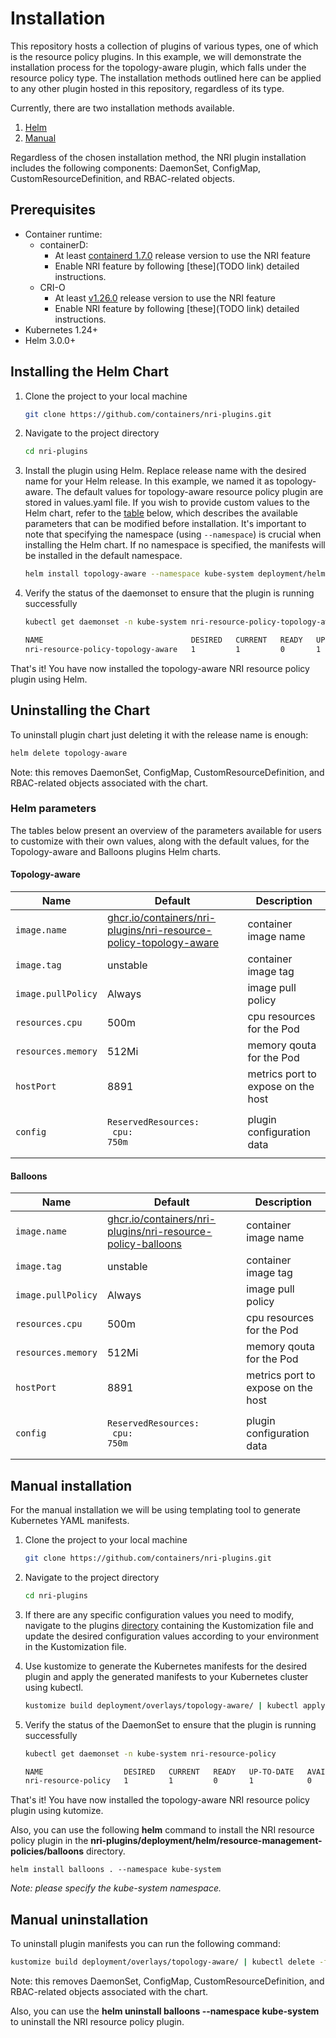 # Installation

This repository hosts a collection of plugins of various types, one of which is the resource
policy plugins. In this example, we will demonstrate the installation process for the topology-aware
plugin, which falls under the resource policy type. The installation methods outlined
here can be applied to any other plugin hosted in this repository, regardless of its type.

Currently, there are two installation methods available.

1. [Helm](#installing-the-helm-chart)
2. [Manual](#manual-installation)

Regardless of the chosen installation method, the NRI plugin installation includes the
following components: DaemonSet, ConfigMap, CustomResourceDefinition, and RBAC-related objects.

## Prerequisites

- Container runtime:
    - containerD:
        - At least [containerd 1.7.0](https://github.com/containerd/containerd/releases/tag/v1.7.0)
            release version to use the NRI feature
        - Enable NRI feature by following [these](TODO link) detailed instructions.
    - CRI-O
        - At least [v1.26.0](https://github.com/cri-o/cri-o/releases/tag/v1.26.0) release version to
            use the NRI feature
        - Enable NRI feature by following [these](TODO link) detailed instructions.
- Kubernetes 1.24+
- Helm 3.0.0+

## Installing the Helm Chart

1. Clone the project to your local machine
    ```sh
    git clone https://github.com/containers/nri-plugins.git
    ```

1. Navigate to the project directory
    ```sh
    cd nri-plugins
    ```

1. Install the plugin using Helm. Replace release name with the desired name
   for your Helm release. In this example, we named it as topology-aware. The
   default values for topology-aware resource policy plugin are stored in
   values.yaml file. If you wish to provide custom values to the Helm
   chart, refer to the [table](#helm-parameters) below, which describes the
   available parameters that can be modified before installation. It's important
   to note that specifying the namespace (using `--namespace`) is crucial when
   installing the Helm chart. If no namespace is specified, the manifests will
   be installed in the default namespace.

    ```sh
    helm install topology-aware --namespace kube-system deployment/helm/resource-management-policies/topology-aware/
    ```

1. Verify the status of the daemonset to ensure that the plugin is running successfully

    ```bash
    kubectl get daemonset -n kube-system nri-resource-policy-topology-aware
    
    NAME                                 DESIRED   CURRENT   READY   UP-TO-DATE   AVAILABLE   NODE SELECTOR            AGE
    nri-resource-policy-topology-aware   1         1         0       1            0           kubernetes.io/os=linux   4m33s
    ```

That's it! You have now installed the topology-aware NRI resource policy plugin using Helm.

## Uninstalling the Chart

To uninstall plugin chart just deleting it with the release name is enough:

```bash
helm delete topology-aware
```

Note: this removes DaemonSet, ConfigMap, CustomResourceDefinition, and RBAC-related objects associated with the chart.

### Helm parameters

The tables below present an overview of the parameters available for users to customize with their own values,
along with the default values, for the Topology-aware and Balloons plugins Helm charts.

#### Topology-aware

| Name               | Default                                                                                                                       | Description                                          |
| ------------------ | ----------------------------------------------------------------------------------------------------------------------------- | ---------------------------------------------------- |
| `image.name`       | [ghcr.io/containers/nri-plugins/nri-resource-policy-topology-aware](ghcr.io/containers/nri-plugins/nri-resource-policy-topology-aware)    | container image name                                 |
| `image.tag`        | unstable                                                                                                                      | container image tag                                  |
| `image.pullPolicy` | Always                                                                                                                        | image pull policy                                    |
| `resources.cpu`    | 500m                                                                                                                          | cpu resources for the Pod                            |
| `resources.memory` | 512Mi                                                                                                                         | memory qouta for the Pod                             | 
| `hostPort`         | 8891                                                                                                                          | metrics port to expose on the host                   |
| `config`           | <pre><code>ReservedResources:</code><br><code>  cpu: 750m</code></pre>                                                        | plugin configuration data                            |

#### Balloons

| Name               | Default                                                                                                                       | Description                                          |
| ------------------ | ----------------------------------------------------------------------------------------------------------------------------- | ---------------------------------------------------- |
| `image.name`       | [ghcr.io/containers/nri-plugins/nri-resource-policy-balloons](ghcr.io/containers/nri-plugins/nri-resource-policy-balloons)    | container image name                                 |
| `image.tag`        | unstable                                                                                                                      | container image tag                                  |
| `image.pullPolicy` | Always                                                                                                                        | image pull policy                                    |
| `resources.cpu`    | 500m                                                                                                                          | cpu resources for the Pod                            |
| `resources.memory` | 512Mi                                                                                                                         | memory qouta for the Pod                             | 
| `hostPort`         | 8891                                                                                                                          | metrics port to expose on the host                   |
| `config`           | <pre><code>ReservedResources:</code><br><code>  cpu: 750m</code></pre>                                                        | plugin configuration data                            |

## Manual installation

For the manual installation we will be using templating tool to generate Kubernetes YAML manifests.
1. Clone the project to your local machine
    ```sh
    git clone https://github.com/containers/nri-plugins.git
    ```

1. Navigate to the project directory
    ```sh
    cd nri-plugins
    ```

1. If there are any specific configuration values you need to modify, navigate to the plugins
    [directory](https://github.com/containers/nri-plugins/tree/main/deployment/overlays) containing
    the Kustomization file and update the desired configuration
    values according to your environment in the Kustomization file.

1. Use kustomize to generate the Kubernetes manifests for the desired plugin and apply the generated
    manifests to your Kubernetes cluster using kubectl.

    ```sh
    kustomize build deployment/overlays/topology-aware/ | kubectl apply -f -
    ```

1. Verify the status of the DaemonSet to ensure that the plugin is running successfully

    ```bash
    kubectl get daemonset -n kube-system nri-resource-policy
    
    NAME                  DESIRED   CURRENT   READY   UP-TO-DATE   AVAILABLE   NODE SELECTOR            AGE
    nri-resource-policy   1         1         0       1            0           kubernetes.io/os=linux   4m33s
    ```

That's it! You have now installed the topology-aware NRI resource policy plugin using kutomize.

Also, you can use the following **helm** command to install the NRI resource policy plugin in the **nri-plugins/deployment/helm/resource-management-policies/balloons** directory.

```
helm install balloons . --namespace kube-system
```

*Note: please specify the kube-system namespace.*

## Manual uninstallation

To uninstall plugin manifests you can run the following command:

```sh
kustomize build deployment/overlays/topology-aware/ | kubectl delete -f -
```

Note: this removes DaemonSet, ConfigMap, CustomResourceDefinition, and RBAC-related objects associated
with the chart.

Also, you can use the **helm uninstall balloons --namespace kube-system** to uninstall the NRI resource policy plugin.